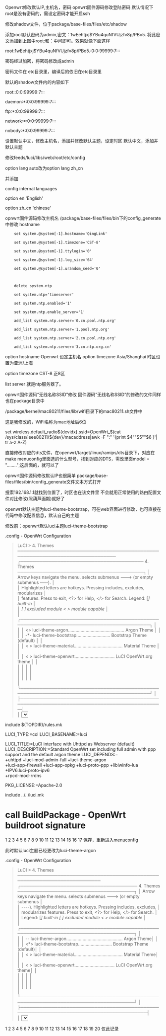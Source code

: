 Openwrt修改默认IP,主机名，密码
opnwrt固件源码修改登陆密码
默认情况下root是没有密码的，需设定密码才能开启ssh

修改shadow文件，位于package/base-files/files/etc/shadow

添加root默认密码为admin,密文：$1$wEehtjxj$YBu4quNfVUjzfv8p/PBo5. 将此密文添加到上图中root:和：中间即可。效果就像下面这样

root:$1$wEehtjxj$YBu4quNfVUjzfv8p/PBo5.:0:0:99999:7:::

密码经过加密，将密码修改成admin

密码文件在 etc目录里，编译后的依旧在etc目录里

默认的shadow文件内的内容如下

root::0:0:99999:7:::

daemon:*:0:0:99999:7:::

ftp:*:0:0:99999:7:::

network:*:0:0:99999:7:::

nobody:*:0:0:99999:7:::

设置默认中文，修改主机名，添加并修改默认主题，设定时区
默认中文，添加并默认主题

修改feeds/luci/libs/web/root/etc/config

option lang auto改为option lang zh_cn

并添加

config internal languages

option en 'English' 

option zh_cn 'chinese'

opnwrt固件源码修改主机名
/package/base-files/files/bin下的config_generate中修改     hostname

        set system.@system[-1].hostname='QingLink'

        set system.@system[-1].timezone='CST-8'

        set system.@system[-1].ttylogin='0'

        set system.@system[-1].log_size='64'

        set system.@system[-1].urandom_seed='0'

 

        delete system.ntp

        set system.ntp='timeserver'

        set system.ntp.enabled='1'

        set system.ntp.enable_server='1'

        add_list system.ntp.server='0.cn.pool.ntp.org'

        add_list system.ntp.server='1.pool.ntp.org'

        add_list system.ntp.server='2.cn.pool.ntp.org'

        add_list system.ntp.server='3.cn.ntp.org.cn'

option hostname Openwrt 设定主机名
option timezone Asia/Shanghai 时区设置为亚洲/上海

option timezone CST-8 正8区

list server 就是ntp服务器了。

opnwrt固件源码“无线名称SSID”修改
固件源码“无线名称SSID”的修改的文件同样也在package目录中

/package/kernel/mac80211/files/lib/wifi目录下的mac80211.sh文件中

这是我修改的，WiFi名称为mac地址后6位

set wireless.default_radio${devidx}.ssid=OpenWrt_$(cat /sys/class/ieee80211/${dev}/macaddress|awk -F ":" '{print $4""$5""$6 }'| tr a-z A-Z)

直接修改对应的dts文件，在openwrt/target/linux/ramips/dts目录下，对应在make menuconfig里面选的什么型号，找到对应的DTS，需改里面model = "........";这后面的，就可以了

opnwrt固件源码修改默认IP也很简单
package/base-files/files/bin/config_generate文件文本方式打开

搜索192.168.1.1就找到位置了，时区也在该文件里 不会就用正常使用的路由配置文件对比修改(照葫芦画瓢)就好了


openwrt默认主题为luci-theme-bootstrap，可在web界面进行修改，也可直接在代码中修改配置信息，默认自己的主题

修改前：openwrt默认luci主题luci-theme-bootstrap

 .config - OpenWrt Configuration
 > LuCI > 4. Themes ──────────────────────────────────────────────────────────────────────────────
  ┌──────────────────────────────────────── 4. Themes ─────────────────────────────────────────┐
  │  Arrow keys navigate the menu.  <Enter> selects submenus ---> (or empty submenus ----).    │  
  │  Highlighted letters are hotkeys.  Pressing <Y> includes, <N> excludes, <M> modularizes    │  
  │  features.  Press <Esc><Esc> to exit, <?> for Help, </> for Search.  Legend: [*] built-in  │  
  │  [ ] excluded  <M> module  < > module capable                                              │  
  │ ┌────────────────────────────────────────────────────────────────────────────────────────┐ │  
  │ │         <*> luci-theme-argon............................................. Argon Theme  │ │  
  │ │         -*- luci-theme-bootstrap........................... Bootstrap Theme (default)  │ │  
  │ │         < > luci-theme-material....................................... Material Theme  │ │  
  │ │         < > luci-theme-openwrt................................ LuCI OpenWrt.org theme  │ │  
  │ │                                                                                        │ │  
  │ │                                                                                        │ │  
  │ │                                                                                        │ │  
  │ └────────────────────────────────────────────────────────────────────────────────────────┘ │  
  ├────────────────────────────────────────────────────────────────────────────────────────────┤  
  │                  <Select>    < Exit >    < Help >    < Save >    < Load >                  │  
  └────────────────────────────────────────────────────────────────────────────────────────────┘  
1
2
3
4
5
6
7
8
9
10
11
12
13
14
15
16
17
18
19
进入路径openwrt/feeds/luci/collections/luci，修改Makefile（适用于openwrt版本19.07,不同的版本，会稍微不同）
将LUCI_DESCRIPTION中，bootstrap 替换为 argon
将LUCI_DEPENDS中，+luci-theme-bootstrap 替换为 +luci-theme-argon

include $(TOPDIR)/rules.mk

LUCI_TYPE:=col
LUCI_BASENAME:=luci

LUCI_TITLE:=LuCI interface with Uhttpd as Webserver (default)
LUCI_DESCRIPTION:=Standard OpenWrt set including full admin with ppp support and the default argon theme
LUCI_DEPENDS:= \
	+uhttpd +luci-mod-admin-full +luci-theme-argon \
	+luci-app-firewall +luci-app-opkg +luci-proto-ppp +libiwinfo-lua +IPV6:luci-proto-ipv6 \
	+rpcd-mod-rrdns

PKG_LICENSE:=Apache-2.0

include ../../luci.mk

# call BuildPackage - OpenWrt buildroot signature
1
2
3
4
5
6
7
8
9
10
11
12
13
14
15
16
17
保存，重新进入menuconfig

此时默认luci主题已经更改为luci-theme-argon

 .config - OpenWrt Configuration
 
 
 > LuCI > 4. Themes ─────────────────────────────────────────────────────────────────────────
  ┌────────────────────────────────────── 4. Themes ──────────────────────────────────────┐
  │  Arrow keys navigate the menu.  <Enter> selects submenus ---> (or empty submenus      │  
  │  ----).  Highlighted letters are hotkeys.  Pressing <Y> includes, <N> excludes, <M>   │  
  │  modularizes features.  Press <Esc><Esc> to exit, <?> for Help, </> for Search.       │  
  │  Legend: [*] built-in  [ ] excluded  <M> module  < > module capable                   │  
  │ ┌───────────────────────────────────────────────────────────────────────────────────┐ │  
  │ │      -*- luci-theme-argon............................................. Argon Theme│ │  
  │ │      <*> luci-theme-bootstrap........................... Bootstrap Theme (default)│ │  
  │ │      < > luci-theme-material....................................... Material Theme│ │  
  │ │      < > luci-theme-openwrt................................ LuCI OpenWrt.org theme│ │  
  │ │                                                                                   │ │  
  │ │                                                                                   │ │  
  │ │                                                                                   │ │  
  │ └───────────────────────────────────────────────────────────────────────────────────┘ │  
  ├───────────────────────────────────────────────────────────────────────────────────────┤  
  │               <Select>    < Exit >    < Help >    < Save >    < Load >                │  
  └───────────────────────────────────────────────────────────────────────────────────────┘  

1
2
3
4
5
6
7
8
9
10
11
12
13
14
15
16
17
18
19
20
仅此记录

